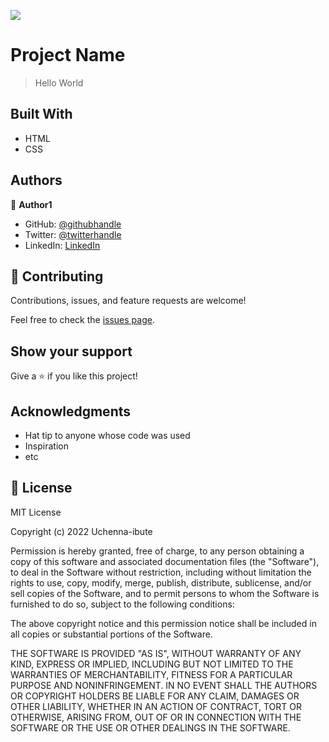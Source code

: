 ![](https://img.shields.io/badge/Microverse-blueviolet)

# Project Name

> Hello World


## Built With

- HTML
- CSS

## Authors

👤 **Author1**

- GitHub: [@githubhandle](https://github.com/Uchenna-ibute)
- Twitter: [@twitterhandle](https://twitter.com/Uchenna-ibute)
- LinkedIn: [LinkedIn](https://linkedin.com/in/Uchenna-ibute)


## 🤝 Contributing

Contributions, issues, and feature requests are welcome!

Feel free to check the [issues page](../../issues/).

## Show your support

Give a ⭐️ if you like this project!

## Acknowledgments

- Hat tip to anyone whose code was used
- Inspiration
- etc

## 📝 License

MIT License

Copyright (c) 2022 Uchenna-ibute

Permission is hereby granted, free of charge, to any person obtaining a copy
of this software and associated documentation files (the "Software"), to deal
in the Software without restriction, including without limitation the rights
to use, copy, modify, merge, publish, distribute, sublicense, and/or sell
copies of the Software, and to permit persons to whom the Software is
furnished to do so, subject to the following conditions:

The above copyright notice and this permission notice shall be included in all
copies or substantial portions of the Software.

THE SOFTWARE IS PROVIDED "AS IS", WITHOUT WARRANTY OF ANY KIND, EXPRESS OR
IMPLIED, INCLUDING BUT NOT LIMITED TO THE WARRANTIES OF MERCHANTABILITY,
FITNESS FOR A PARTICULAR PURPOSE AND NONINFRINGEMENT. IN NO EVENT SHALL THE
AUTHORS OR COPYRIGHT HOLDERS BE LIABLE FOR ANY CLAIM, DAMAGES OR OTHER
LIABILITY, WHETHER IN AN ACTION OF CONTRACT, TORT OR OTHERWISE, ARISING FROM,
OUT OF OR IN CONNECTION WITH THE SOFTWARE OR THE USE OR OTHER DEALINGS IN THE
SOFTWARE.
